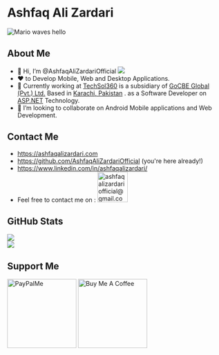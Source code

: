 # Ashfaq Ali Zardari

![Mario waves hello](https://media.giphy.com/media/euAnOkLGWtdHG/giphy.gif)

 ## About Me
- 👋 Hi, I’m @AshfaqAliZardariOfficial ![](https://komarev.com/ghpvc/?username=AshfaqAliZardariOfficial)
- :heart: to Develop Mobile, Web and Desktop Applications. 
- 🌱 Currently working at [TechSol360](https://techsol360.com "TechSol360") is a subsidiary of [GoCBE Global (Pvt.) Ltd.](https://gocbeglobal.com/Home/Home "GoCBE Global (Pvt.) Ltd.") Based in [Karachi, Pakistan](https://goo.gl/maps/u1YTzYncAnfuRDqQ9 "Karachi, Pakistan") . as a Software Developer on [ASP.NET](https://dotnet.microsoft.com/en-us/apps/aspnet "ASP.NET") Technology.
- 💞️ I’m looking to collaborate on Android Mobile applications and Web Development.

 ## Contact Me

* https://ashfaqalizardari.com
* https://github.com/AshfaqAliZardariOfficial (you're here already!)
* https://www.linkedin.com/in/ashfaqalizardari/
* Feel free to contact me on : <a href="mailto:ashfaqalizardariofficial@gmail.com" target="_blank" title="ashfaqalizardariofficial@gmail.com"><img src="https://ssl.gstatic.com/ui/v1/icons/mail/rfr/logo_gmail_lockup_default_1x_r2.png" alt="ashfaqalizardariofficial@gmail.com" width="70" /></a>  

 ## GitHub Stats

![](https://github-readme-stats.vercel.app/api?username=AshfaqAliZardariOfficial&show_icons=true&theme=radical)  
![](https://github-readme-stats.vercel.app/api/top-langs/?username=AshfaqAliZardariOfficial&layout=compact)  
  
  ## Support Me

  <a href="https://paypal.me/ashfaqalizardari247?country.x=CA&locale.x=en_US" target="_blank" title="paypal.me/ashfaqalizardari247"><img src="https://www.paypalobjects.com/paypal-ui/logos/svg/paypal-color.svg" alt="PayPalMe" width="160" /></a>    <a href="https://www.buymeacoffee.com/ashfaqalizardari" target="_blank" title="buymeacoffee.com/ashfaqalizardari"><img src="https://www.buymeacoffee.com/assets/img/custom_images/orange_img.png" alt="Buy Me A Coffee" width="160" /></a>

